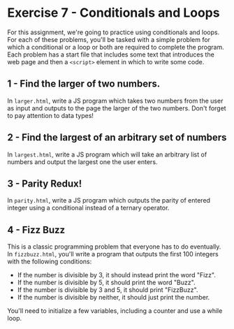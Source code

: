 # Exercise 7 - Conditionals and Loops

For this assignment, we're going to practice using conditionals and loops. For each of these problems, you'll be tasked with a simple problem for which a conditional or a loop or both are required to complete the program. Each problem has a start file that includes some text that introduces the web page and then a `<script>` element in which to write some code.

## 1 - Find the larger of two numbers.

In `larger.html`, write a JS program which takes two numbers from the user as input and outputs to the page the larger of the two numbers. Don't forget to pay attention to data types!

## 2 - Find the largest of an arbitrary set of numbers

In `largest.html`, write a JS program which will take an arbitrary list of numbers and output the largest one the user enters.

## 3 - Parity Redux!

In `parity.html`, write a JS program which outputs the parity of entered integer using a conditional instead of a ternary operator.

## 4 - Fizz Buzz

This is a classic programming problem that everyone has to do eventually. In `fizzbuzz.html`, you'll write a program that outputs the first 100 integers with the following conditions:

* If the number is divisible by 3, it should instead print the word "Fizz".
* If the number is divisible by 5, it should print the word "Buzz".
* If the number is divisible by 3 and 5, it should print "FizzBuzz".
* If the number is divisible by neither, it should just print the number.

You'll need to initialize a few variables, including a counter and use a while loop.